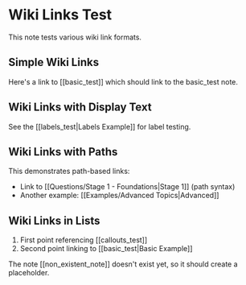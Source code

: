 # Wiki Links Test

This note tests various wiki link formats.

## Simple Wiki Links

Here's a link to [[basic_test]] which should link to the basic_test note.

## Wiki Links with Display Text

See the [[labels_test|Labels Example]] for label testing.

## Wiki Links with Paths

This demonstrates path-based links:
- Link to [[Questions/Stage 1 - Foundations|Stage 1]] (path syntax)
- Another example: [[Examples/Advanced Topics|Advanced]]

## Wiki Links in Lists

1. First point referencing [[callouts_test]]
2. Second point linking to [[basic_test|Basic Example]]

The note [[non_existent_note]] doesn't exist yet, so it should create a placeholder.
